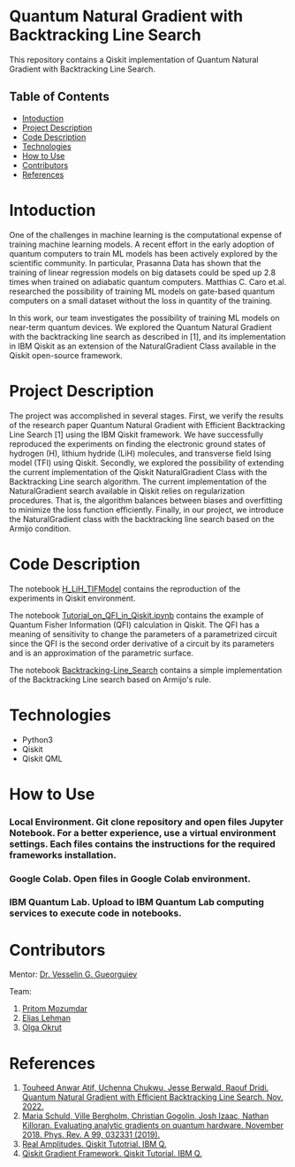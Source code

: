 # Quantum Natural Gradient with Backtracking Line Search

This repository contains a Qiskit implementation of Quantum Natural Gradient with Backtracking Line Search.

## Table of Contents
* [Intoduction](#Intoduction)
* [Project Description](#Project-Description)
* [Code Description](#Code-Description)
* [Technologies](#Technologies)
* [How to Use](#How-to-Use)
* [Contributors](#Contributors)
* [References](#References)

# Intoduction

One of the challenges in machine learning is the computational expense of training machine learning models. A recent effort in the early adoption of quantum computers to train ML models has been actively explored by the scientific community. In particular, Prasanna Data has shown that the training of linear regression models on big datasets could be sped up 2.8 times when trained on adiabatic quantum computers. Matthias C. Caro et.al. researched the possibility of training ML models on gate-based quantum computers on a small dataset without the loss in quantity of the training. 

In this work, our team investigates the possibility of training ML models on near-term quantum devices. We explored the Quantum Natural Gradient with the backtracking line search as described in [1], and its implementation in IBM Qiskit as an extension of the NaturalGradient Class available in the Qiskit open-source framework.


# Project Description

The project was accomplished in several stages. First, we verify the results of the research paper Quantum Natural Gradient with Efficient Backtracking Line Search [1] using the IBM Qiskit framework. We have successfully reproduced the experiments on finding the electronic ground states of hydrogen (H), lithium hydride (LiH) molecules, and transverse field Ising model (TFI) using Qiskit. Secondly, we explored the possibility of extending the current implementation of the Qiskit NaturalGradient Class with the Backtracking Line search algorithm. The current implementation of the NaturalGradient search available in Qiskit relies on regularization procedures. That is, the algorithm balances between biases and overfitting to minimize the loss function efficiently. Finally, in our project, we introduce the NaturalGradient class with the backtracking line search based on the Armijo condition. 

# Code Description

The notebook [H_LiH_TIFModel](https://github.com/olgOk/Adaptive_QNG/blob/main/examples/H_LiH_TIFModel.ipynb) contains the reproduction of the experiments in Qiskit environment.

The notebook [Tutorial_on_QFI_in_Qiskit.ipynb](https://github.com/olgOk/Adaptive_QNG/blob/main/examples/Tutorial_on_QFI_in_Qiskit.ipynb) contains the example of Quantum Fisher Information (QFI) calculation in Qiskit. The QFI has a meaning of sensitivity to change the parameters of a parametrized circuit since the QFI is the second order derivative of a circuit by its parameters and is an approximation of the parametric surface.

The notebook [Backtracking-Line_Search](https://github.com/olgOk/Adaptive_QNG/blob/main/code/simple_back_tracking.ipynb) contains a simple implementation of the Backtracking Line search based on Armijo's rule.

# Technologies

* Python3
* Qiskit
* Qiskit QML

# How to Use

### Local Environment. Git clone repository and open files Jupyter Notebook. For a better experience, use a virtual environment settings. Each files contains the instructions for the required frameworks installation.

### Google Colab. Open files in Google Colab environment.

### IBM Quantum Lab. Upload to IBM Quantum Lab computing services to execute code in notebooks. 


# Contributors
Mentor: [Dr. Vesselin G. Gueorguiev](https://github.com/VGGatGitHub)

Team:

1. [Pritom Mozumdar](https://github.com/pmozumdar)
2. [Elias Lehman](https://github.com/eliaslehman)
3. [Olga Okrut](https://github.com/olgOk)

# References

1. [Touheed Anwar Atif, Uchenna Chukwu, Jesse Berwald, Raouf Dridi. Quantum Natural Gradient with Efficient Backtracking Line Search. Nov, 2022.](https://doi.org/10.48550/arXiv.2211.00615)
2. [Maria Schuld, Ville Bergholm, Christian Gogolin, Josh Izaac, Nathan Killoran. Evaluating analytic gradients on quantum hardware. November 2018. Phys. Rev. A 99, 032331 (2019).](https://journals.aps.org/pra/abstract/10.1103/PhysRevA.99.032331)
3. [Real Amplitudes. Qiskit Tutotrial. IBM Q. ](https://qiskit.org/documentation/stubs/qiskit.circuit.library.RealAmplitudes.html)
4. [Qiskit Gradient Framework. Qiskit Tutorial. IBM Q.](https://qiskit.org/documentation/tutorials/operators/02_gradients_framework.html)
